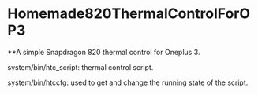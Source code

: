 # Homemade820ThermalControlForOP3

**A simple Snapdragon 820 thermal control for Oneplus 3.

system/bin/htc_script: thermal control script.

system/bin/htccfg: used to get and change the running state of the script.

